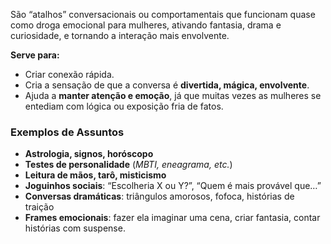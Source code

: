 São “atalhos” conversacionais ou comportamentais que funcionam quase como droga emocional para mulheres, ativando fantasia, drama e curiosidade, e tornando a interação mais envolvente.

**Serve para:** 
- Criar conexão rápida.
- Cria a sensação de que a conversa é **divertida, mágica, envolvente**.
- Ajuda a **manter atenção e emoção**, já que muitas vezes as mulheres se entediam com lógica ou exposição fria de fatos.

### Exemplos de Assuntos
- **Astrologia, signos, horóscopo**
- **Testes de personalidade** (_MBTI, eneagrama, etc._)
- **Leitura de mãos, tarô, misticismo**
- **Joguinhos sociais**: “Escolheria X ou Y?”, “Quem é mais provável que…”
- **Conversas dramáticas**: triângulos amorosos, fofoca, histórias de traição
- **Frames emocionais**: fazer ela imaginar uma cena, criar fantasia, contar histórias com suspense.


